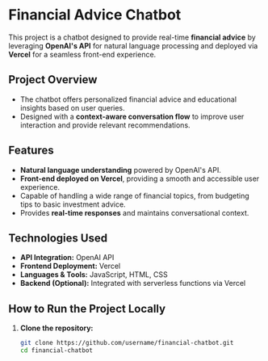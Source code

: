 # Financial Advice Chatbot

This project is a chatbot designed to provide real-time **financial advice** by leveraging **OpenAI's API** for natural language processing and deployed via **Vercel** for a seamless front-end experience.

## Project Overview
- The chatbot offers personalized financial advice and educational insights based on user queries.
- Designed with a **context-aware conversation flow** to improve user interaction and provide relevant recommendations.

## Features
- **Natural language understanding** powered by OpenAI's API.
- **Front-end deployed on Vercel**, providing a smooth and accessible user experience.
- Capable of handling a wide range of financial topics, from budgeting tips to basic investment advice.
- Provides **real-time responses** and maintains conversational context.

## Technologies Used
- **API Integration:** OpenAI API  
- **Frontend Deployment:** Vercel  
- **Languages & Tools:** JavaScript, HTML, CSS  
- **Backend (Optional):** Integrated with serverless functions via Vercel

## How to Run the Project Locally
1. **Clone the repository:**
   ```bash
   git clone https://github.com/username/financial-chatbot.git
   cd financial-chatbot
